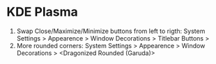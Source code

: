 # KDE Plasma

1. Swap Close/Maximize/Minimize buttons from left to rigth:
    System Settings > Appearence > Window Decorations > Titlebar Buttons > <Move>
2. More rounded corners:
    System Settings > Appearence > Window Decorations > <Dragonized Rounded (Garuda)>

